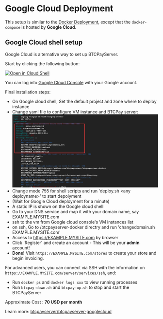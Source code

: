 # Google Cloud Deployment

This setup is similar to the [Docker Deployment](https://docs.btcpayserver.org/Docker/), except that the `docker-compose` is hosted by **Google Cloud**.

## Google Cloud shell setup

Google Cloud is alternative way to set up BTCPayServer.

Start by clicking the following button:

[![Open in Cloud Shell](https://gstatic.com/cloudssh/images/open-btn.svg)](https://console.cloud.google.com/cloudshell/open?git_repo=https%3A%2F%2Fgithub.com%2Fbtcpayserver%2Fbtcpayserver-googlecloud&page=editor)

You can log into [Google Cloud Console](https://console.cloud.google.com) with your Google account.

Final installation steps:

- On Google cloud shell, Set the default project and zone where to deploy instance
- Change yaml file to configure VM instance and BTCPay server: ![GCE and BTCPay Config](../img/gcloud-yaml.png)
- Change mode 755 for shell scripts and run 'deploy.sh \<any deployname\>' to start depolyment
- (Wait for Google Cloud deployment for a minute)
- A static IP is shown on the Google cloud shell
- Go to your DNS service and map it with your domain name, say EXAMPLE.MYSITE.com
- ssh to the vm from Google cloud console's VM instances list
- on ssh, Go to /btcpayserver-docker directry and run 'changedomain.sh EXAMPLE.MYSITE.com'
- Access to https://EXAMPLE.MYSITE.com by browser
- Click 'Register' and create an account - This will be your **admin** account!
- **Done!** Visit `https://EXAMPLE.MYSITE.com/stores` to create your store and begin invoicing.

For advanced users, you can connect via SSH with the information on `https://EXAMPLE.MYSITE.com/server/services/ssh`, and:

- Run `docker ps` and `docker logs xxx` to view running processes
- Run `btcpay-down.sh` and `btcpay-up.sh` to stop and start the BTCPayServer

Approximate Cost : **70 USD per month**

Learn more: [btcpayserver/btcpayserver-googlecloud](https://github.com/btcpayserver/btcpayserver-googlecloud)
